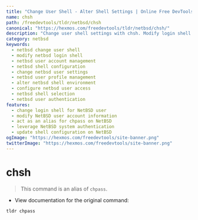 ```yaml
---
title: "Change User Shell - Alter Shell Settings | Online Free DevTools by Hexmos"
name: chsh
path: /freedevtools/tldr/netbsd/chsh
canonical: "https://hexmos.com/freedevtools/tldr/netbsd/chsh/"
description: "Change user shell settings with chsh. Modify login shell on NetBSD and leverage system authentication for user account management. Free online tool, no registration required."
category: netbsd
keywords:
  - netbsd change user shell
  - modify netbsd login shell
  - netbsd user account management
  - netbsd shell configuration
  - change netbsd user settings
  - netbsd user profile management
  - alter netbsd shell environment
  - configure netbsd user access
  - netbsd shell selection
  - netbsd user authentication
features:
  - change login shell for NetBSD user
  - modify NetBSD user account information
  - act as an alias for chpass on NetBSD
  - leverage NetBSD system authentication
  - update shell configuration on NetBSD
ogImage: "https://hexmos.com/freedevtools/site-banner.png"
twitterImage: "https://hexmos.com/freedevtools/site-banner.png"
---
```


# chsh

> This command is an alias of `chpass`.

- View documentation for the original command:

`tldr chpass`

